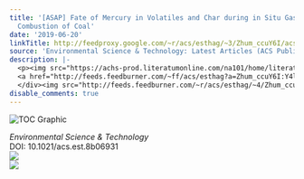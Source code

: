 ```yaml
---
title: '[ASAP] Fate of Mercury in Volatiles and Char during in Situ Gasification Chemical-Looping
  Combustion of Coal'
date: '2019-06-20'
linkTitle: http://feedproxy.google.com/~r/acs/esthag/~3/Zhum_ccuY6I/acs.est.8b06931
source: 'Environmental Science & Technology: Latest Articles (ACS Publications)'
description: |-
  <p><img src="https://achs-prod.literatumonline.com/na101/home/literatum/publisher/achs/journals/content/esthag/0/esthag.ahead-of-print/acs.est.8b06931/20190620/images/medium/es-2018-06931h_0005.gif" alt="TOC Graphic"/></p><div><cite>Environmental Science & Technology</cite></div><div>DOI: 10.1021/acs.est.8b06931</div><div class="feedflare">
  <a href="http://feeds.feedburner.com/~ff/acs/esthag?a=Zhum_ccuY6I:Y4lVBIz5_ns:yIl2AUoC8zA"><img src="http://feeds.feedburner.com/~ff/acs/esthag?d=yIl2AUoC8zA" border="0"></img></a>
  </div><img src="http://feeds.feedburner.com/~r/acs/esthag/~4/Zhum_ccuY6I" ...
disable_comments: true
---
```

<p><img src="https://achs-prod.literatumonline.com/na101/home/literatum/publisher/achs/journals/content/esthag/0/esthag.ahead-of-print/acs.est.8b06931/20190620/images/medium/es-2018-06931h_0005.gif" alt="TOC Graphic"/></p><div><cite>Environmental Science & Technology</cite></div><div>DOI: 10.1021/acs.est.8b06931</div><div class="feedflare">
<a href="http://feeds.feedburner.com/~ff/acs/esthag?a=Zhum_ccuY6I:Y4lVBIz5_ns:yIl2AUoC8zA"><img src="http://feeds.feedburner.com/~ff/acs/esthag?d=yIl2AUoC8zA" border="0"></img></a>
</div><img src="http://feeds.feedburner.com/~r/acs/esthag/~4/Zhum_ccuY6I" ...
